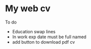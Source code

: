 # My web cv
To do

- Education swap lines
- In work exp date must be full named
- add button to download pdf cv
